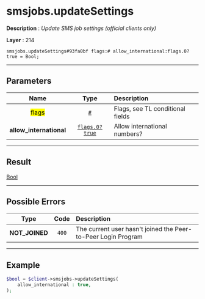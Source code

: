 # smsjobs.updateSettings

**Description** : *Update SMS job settings \(official clients only\)*

**Layer** : 214

```tl
smsjobs.updateSettings#93fa0bf flags:# allow_international:flags.0?true = Bool;
```

---

## Parameters

| Name | Type | Description |
| :---: | :---: | :--- |
| <mark>flags</mark> | [`#`](type/#) | Flags, see TL conditional fields |
| **allow_international** | [`flags.0?true`](type/true) | Allow international numbers? |

---

## Result

[Bool](type/Bool)

---

## Possible Errors

| Type | Code | Description |
| :---: | :---: | :--- |
| **NOT_JOINED** | `400` | The current user hasn't joined the Peer-to-Peer Login Program |

---

## Example

```php
$bool = $client->smsjobs->updateSettings(
	allow_international : true,
);
```